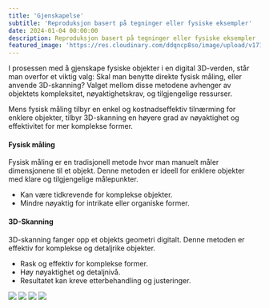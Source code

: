 ```yaml
---
title: 'Gjenskapelse'
subtitle: 'Reproduksjon basert på tegninger eller fysiske eksempler'
date: 2024-01-04 00:00:00
description: Reproduksjon basert på tegninger eller fysiske eksempler
featured_image: 'https://res.cloudinary.com/ddqncp8so/image/upload/v1715703855/recreate_mntq88.png'
---
```


I prosessen med å gjenskape fysiske objekter i en digital 3D-verden, står man overfor et viktig valg: Skal man benytte direkte fysisk måling, eller anvende 3D-skanning? Valget mellom disse metodene avhenger av objektets kompleksitet, nøyaktighetskrav, og tilgjengelige ressurser.

Mens fysisk måling tilbyr en enkel og kostnadseffektiv tilnærming for enklere objekter, tilbyr 3D-skanning en høyere grad av nøyaktighet og effektivitet for mer komplekse former.

#### Fysisk måling
Fysisk måling er en tradisjonell metode hvor man manuelt måler dimensjonene til et objekt. Denne metoden er ideell for enklere objekter med klare og tilgjengelige målepunkter.

* Kan være tidkrevende for komplekse objekter.
* Mindre nøyaktig for intrikate eller organiske former.

#### 3D-Skanning
3D-skanning fanger opp et objekts geometri digitalt. Denne metoden er effektiv for komplekse og detaljrike objekter.

* Rask og effektiv for komplekse former.
* Høy nøyaktighet og detaljnivå.
* Resultatet kan kreve etterbehandling og justeringer.

<div class="gallery" data-columns="2">
	<img src="https://res.cloudinary.com/ddqncp8so/image/upload/v1715703855/Snap_wrap_spider_coupling_L_arnhhu.png">
	<img src="https://res.cloudinary.com/ddqncp8so/image/upload/v1715703853/Connector_housing_ktqwjv.png">
	<img src="https://res.cloudinary.com/ddqncp8so/image/upload/v1715703854/Custom_tube_utxfnt.png">
	<img src="https://res.cloudinary.com/ddqncp8so/image/upload/v1715703854/Skrue_thpo6l.png">
</div>

